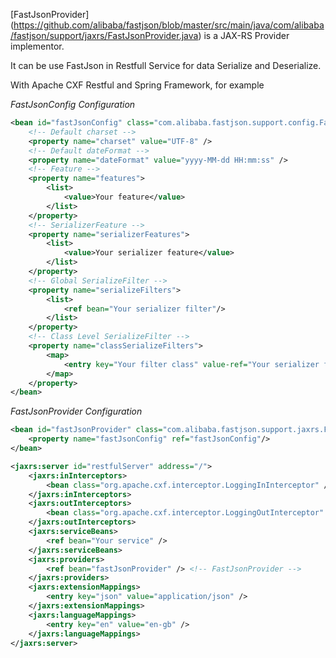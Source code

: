 [FastJsonProvider] (https://github.com/alibaba/fastjson/blob/master/src/main/java/com/alibaba/fastjson/support/jaxrs/FastJsonProvider.java) is a JAX-RS Provider implementor.

It can be use FastJson in Restfull Service for data Serialize and Deserialize.

With Apache CXF Restful and Spring Framework, for example

_FastJsonConfig Configuration_
```xml
<bean id="fastJsonConfig" class="com.alibaba.fastjson.support.config.FastJsonConfig">
	<!-- Default charset -->
	<property name="charset" value="UTF-8" />
	<!-- Default dateFormat -->
	<property name="dateFormat" value="yyyy-MM-dd HH:mm:ss" />
	<!-- Feature -->
	<property name="features">
		<list>
			<value>Your feature</value>
		</list>
	</property>
	<!-- SerializerFeature -->
	<property name="serializerFeatures">
		<list>
			<value>Your serializer feature</value>
		</list>
	</property>
	<!-- Global SerializeFilter -->
	<property name="serializeFilters">
		<list>
			<ref bean="Your serializer filter"/>	
		</list>
	</property>
	<!-- Class Level SerializeFilter -->
	<property name="classSerializeFilters">
		<map>
			<entry key="Your filter class" value-ref="Your serializer filter"/>
		</map>
	</property>
</bean>
```

_FastJsonProvider Configuration_
```xml
<bean id="fastJsonProvider" class="com.alibaba.fastjson.support.jaxrs.FastJsonProvider">
	<property name="fastJsonConfig" ref="fastJsonConfig"/>
</bean>

<jaxrs:server id="restfulServer" address="/">
	<jaxrs:inInterceptors>
		<bean class="org.apache.cxf.interceptor.LoggingInInterceptor" />
	</jaxrs:inInterceptors>
	<jaxrs:outInterceptors>
		<bean class="org.apache.cxf.interceptor.LoggingOutInterceptor" />
	</jaxrs:outInterceptors>
	<jaxrs:serviceBeans>
		<ref bean="Your service" />
	</jaxrs:serviceBeans>
	<jaxrs:providers>
		<ref bean="fastJsonProvider" />	<!-- FastJsonProvider -->
	</jaxrs:providers>
	<jaxrs:extensionMappings>
		<entry key="json" value="application/json" />
	</jaxrs:extensionMappings>
	<jaxrs:languageMappings>
		<entry key="en" value="en-gb" />
	</jaxrs:languageMappings>
</jaxrs:server>
```